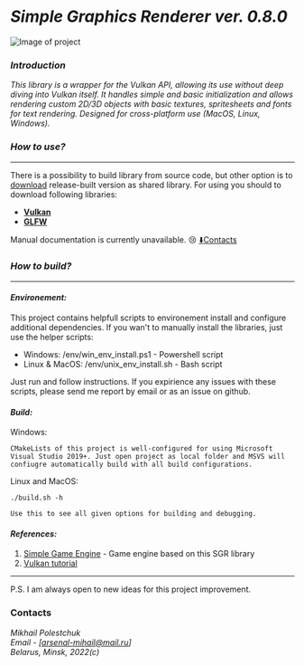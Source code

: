 # ***Simple Graphics Renderer ver. 0.8.0***

![Image of project](https://i.postimg.cc/4xrKg1gS/2022-02-01-14-38-36-1.jpg)

### ***Introduction***

*This library is a wrapper for the Vulkan API, allowing its use without deep diving into Vulkan itself. It handles simple and basic initialization and allows rendering custom 2D/3D objects with basic textures, spritesheets and fonts for text rendering. Designed for cross-platform use (MacOS, Linux, Windows).*

### ***How to use?***
___

There is a possibility to build library from source code, but other
option is to [download](https://github.com/xxxmonsterxxx/SGR/releases) release-built version as shared library. For using you should to download following libraries:
- [**Vulkan**](https://www.lunarg.com/vulkan-sdk)
- [**GLFW**](https://github.com/glfw/glfw)

Manual documentation is currently unavailable. :cry:
[:arrow_down:Contacts](#Contacts)

### ***How to build?***
___

#### ***Environement:***
This project contains helpfull scripts to environement install and configure additional dependencies. If you wan't to manually install the libraries, just use the helper scripts:
- Windows: /env/win_env_install.ps1 - Powershell script
- Linux & MacOS: /env/unix_env_install.sh - Bash script

Just run and follow instructions. If you expirience any issues with these scripts, please send me report by email or as an issue on github.
   

#### ***Build:***

Windows:
```
CMakeLists of this project is well-configured for using Microsoft Visual Studio 2019+. Just open project as local folder and MSVS will confiugre automatically build with all build configurations.
```

Linux and MacOS:
```
./build.sh -h

Use this to see all given options for building and debugging.
```

#### ***References:***
1. [Simple Game Engine](https://github.com/xxxmonsterxxx/SGE) - Game engine based on this SGR library
2. [Vulkan tutorial](https://vulkan-tutorial.com/)
___

P.S. I am always open to new ideas for this project improvement.

### Contacts
*Mikhail Polestchuk*   
*Email - [arsenal-mihail@mail.ru]*    
*Belarus, Minsk, 2022(c)*